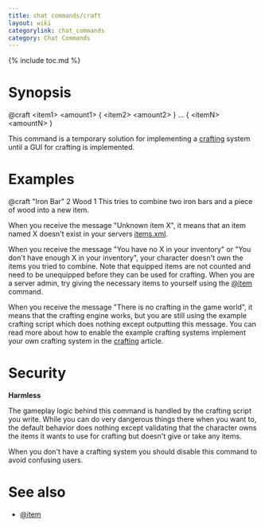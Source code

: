 ```yaml
---
title: chat commands/craft
layout: wiki
categorylink: chat_commands
category: Chat Commands
---
```

{% include toc.md %}
#  Synopsis
  @craft &lt;item1&gt; &lt;amount1&gt; { &lt;item2&gt; &lt;amount2&gt; } ...  { &lt;itemN&gt; &lt;amountN&gt; }

This command is a temporary solution for implementing a [crafting](../crafting.html) system until a GUI for crafting is implemented.
#  Examples
  @craft "Iron Bar" 2 Wood 1
This tries to combine two iron bars and a piece of wood into a new item.

When you receive the message "Unknown item X", it means that an item named X doesn't exist in your servers [items.xml](../items.xml.html).

When you receive the message "You have no X in your inventory" or "You don't have enough X in your inventory", your character doesn't own the items you tried to combine. Note that equipped items are not counted and need to be unequipped before they can be used for crafting. When you are a server admin, try giving the necessary items to yourself using the [@item](item.html) command.

When you receive the message "There is no crafting in the game world", it means that the crafting engine works, but you are still using the example crafting script which does nothing except outputting this message. You can read more about how to enable the example crafting systems implement your own crafting system in the [crafting](../crafting.html) article.

#  Security

**Harmless**

The gameplay logic behind this command is handled by the crafting script you write. While you can do very dangerous things there when you want to, the default behavior does nothing except validating that the character owns the items it wants to use for crafting but doesn't give or take any items.

When you don't have a crafting system you should disable this command to avoid confusing users.

#  See also
 * [@item](item.html)
